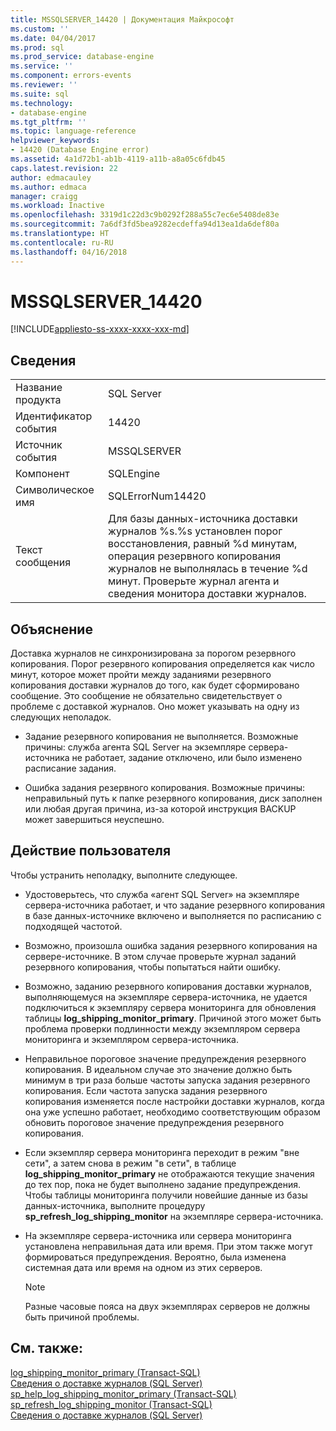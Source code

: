 ```yaml
---
title: MSSQLSERVER_14420 | Документация Майкрософт
ms.custom: ''
ms.date: 04/04/2017
ms.prod: sql
ms.prod_service: database-engine
ms.service: ''
ms.component: errors-events
ms.reviewer: ''
ms.suite: sql
ms.technology:
- database-engine
ms.tgt_pltfrm: ''
ms.topic: language-reference
helpviewer_keywords:
- 14420 (Database Engine error)
ms.assetid: 4a1d72b1-ab1b-4119-a11b-a8a05c6fdb45
caps.latest.revision: 22
author: edmacauley
ms.author: edmaca
manager: craigg
ms.workload: Inactive
ms.openlocfilehash: 3319d1c22d3c9b0292f288a55c7ec6e5408de83e
ms.sourcegitcommit: 7a6df3fd5bea9282ecdeffa94d13ea1da6def80a
ms.translationtype: HT
ms.contentlocale: ru-RU
ms.lasthandoff: 04/16/2018
---
```

# <a name="mssqlserver14420"></a>MSSQLSERVER_14420
[!INCLUDE[appliesto-ss-xxxx-xxxx-xxx-md](../../includes/appliesto-ss-xxxx-xxxx-xxx-md.md)]
  
## <a name="details"></a>Сведения  
  
|||  
|-|-|  
|Название продукта|SQL Server|  
|Идентификатор события|14420|  
|Источник события|MSSQLSERVER|  
|Компонент|SQLEngine|  
|Символическое имя|SQLErrorNum14420|  
|Текст сообщения|Для базы данных-источника доставки журналов %s.%s установлен порог восстановления, равный %d минутам, операция резервного копирования журналов не выполнялась в течение %d минут.  Проверьте журнал агента и сведения монитора доставки журналов.|  
  
## <a name="explanation"></a>Объяснение  
Доставка журналов не синхронизирована за порогом резервного копирования. Порог резервного копирования определяется как число минут, которое может пройти между заданиями резервного копирования доставки журналов до того, как будет сформировано сообщение. Это сообщение не обязательно свидетельствует о проблеме с доставкой журналов. Оно может указывать на одну из следующих неполадок.  
  
-   Задание резервного копирования не выполняется. Возможные причины: служба агента SQL Server на экземпляре сервера-источника не работает, задание отключено, или было изменено расписание задания.  
  
-   Ошибка задания резервного копирования. Возможные причины: неправильный путь к папке резервного копирования, диск заполнен или любая другая причина, из-за которой инструкция BACKUP может завершиться неуспешно.  
  
## <a name="user-action"></a>Действие пользователя  
Чтобы устранить неполадку, выполните следующее.  
  
-   Удостоверьтесь, что служба «агент SQL Server» на экземпляре сервера-источника работает, и что задание резервного копирования в базе данных-источнике включено и выполняется по расписанию с подходящей частотой.  
  
-   Возможно, произошла ошибка задания резервного копирования на сервере-источнике. В этом случае проверьте журнал заданий резервного копирования, чтобы попытаться найти ошибку.  
  
-   Возможно, заданию резервного копирования доставки журналов, выполняющемуся на экземпляре сервера-источника, не удается подключиться к экземпляру сервера мониторинга для обновления таблицы **log_shipping_monitor_primary**. Причиной этого может быть проблема проверки подлинности между экземпляром сервера мониторинга и экземпляром сервера-источника.  
  
-   Неправильное пороговое значение предупреждения резервного копирования. В идеальном случае это значение должно быть минимум в три раза больше частоты запуска задания резервного копирования. Если частота запуска задания резервного копирования изменяется после настройки доставки журналов, когда она уже успешно работает, необходимо соответствующим образом обновить пороговое значение предупреждения резервного копирования.  
  
-   Если экземпляр сервера мониторинга переходит в режим "вне сети", а затем снова в режим "в сети", в таблице **log_shipping_monitor_primary** не отображаются текущие значения до тех пор, пока не будет выполнено задание предупреждения. Чтобы таблицы мониторинга получили новейшие данные из базы данных-источника, выполните процедуру **sp_refresh_log_shipping_monitor** на экземпляре сервера-источника.  
  
-   На экземпляре сервера-источника или сервера мониторинга установлена неправильная дата или время. При этом также могут формироваться предупреждения. Вероятно, была изменена системная дата или время на одном из этих серверов.  
  
    > [!NOTE]  
    > Разные часовые пояса на двух экземплярах серверов не должны быть причиной проблемы.  
  
## <a name="see-also"></a>См. также:  
[log_shipping_monitor_primary (Transact-SQL)](~/relational-databases/system-tables/log-shipping-monitor-primary-transact-sql.md)  
[Сведения о доставке журналов (SQL Server)](~/database-engine/log-shipping/about-log-shipping-sql-server.md)  
[sp_help_log_shipping_monitor_primary (Transact-SQL)](~/relational-databases/system-stored-procedures/sp-help-log-shipping-monitor-primary-transact-sql.md)  
[sp_refresh_log_shipping_monitor (Transact-SQL)](~/relational-databases/system-stored-procedures/sp-help-log-shipping-monitor-transact-sql.md)  
[Сведения о доставке журналов (SQL Server)](~/database-engine/log-shipping/about-log-shipping-sql-server.md)  
  
